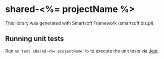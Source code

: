 # shared-<%= projectName %>

This library was generated with Smartsoft Framework (smartsoft.biz.pl).

## Running unit tests

Run `nx test shared-<%= projectName %>` to execute the unit tests via [Jest](https://jestjs.io).